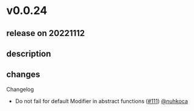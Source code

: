 # v0.0.24

## release on 20221112

## description

## changes

Changelog

* Do not fail for default Modifier in abstract functions (<a class="issue-link js-issue-link" data-error-text="Failed to load title" data-id="1446137185" data-permission-text="Title is private" data-url="https://github.com/twitter/compose-rules/issues/111" data-hovercard-type="pull_request" data-hovercard-url="/twitter/compose-rules/pull/111/hovercard" href="https://github.com/twitter/compose-rules/pull/111">#111</a>) <a class="user-mention notranslate" data-hovercard-type="user" data-hovercard-url="/users/nuhkoca/hovercard" data-octo-click="hovercard-link-click" data-octo-dimensions="link_type:self" href="https://github.com/nuhkoca">@nuhkoca</a>

